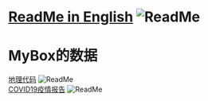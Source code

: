 # [ReadMe in English](https://github.com/Mararsh/MyBox_data/tree/master/en)  ![ReadMe](https://mararsh.github.io/MyBox_data/iconOK.png)   

# MyBox的数据


[地理代码](https://github.com/Mararsh/MyBox_data/tree/master/en)  ![ReadMe](https://mararsh.github.io/MyBox_data/iconOK.png)  
[COVID19疫情报告](https://github.com/Mararsh/MyBox_data/tree/master/en)  ![ReadMe](https://mararsh.github.io/MyBox_data/iconOK.png)  

 
 

